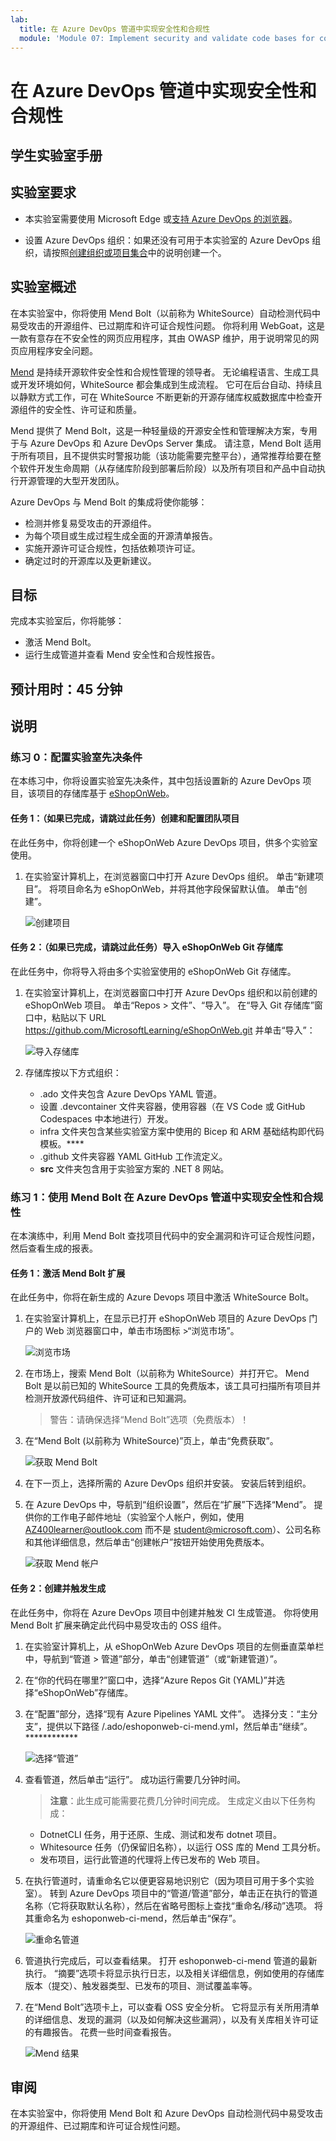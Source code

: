 ```yaml
---
lab:
  title: 在 Azure DevOps 管道中实现安全性和合规性
  module: 'Module 07: Implement security and validate code bases for compliance'
---
```


# 在 Azure DevOps 管道中实现安全性和合规性

## 学生实验室手册

## 实验室要求

- 本实验室需要使用 Microsoft Edge 或[支持 Azure DevOps 的浏览器](https://learn.microsoft.com/azure/devops/server/compatibility)。

- 设置 Azure DevOps 组织：如果还没有可用于本实验室的 Azure DevOps 组织，请按照[创建组织或项目集合](https://learn.microsoft.com/azure/devops/organizations/accounts/create-organization)中的说明创建一个。

## 实验室概述

在本实验室中，你将使用 Mend Bolt（以前称为 WhiteSource）自动检测代码中易受攻击的开源组件、已过期库和许可证合规性问题。 你将利用 WebGoat，这是一款有意存在不安全性的网页应用程序，其由 OWASP 维护，用于说明常见的网页应用程序安全问题。

[Mend](https://www.mend.io/) 是持续开源软件安全性和合规性管理的领导者。 无论编程语言、生成工具或开发环境如何，WhiteSource 都会集成到生成流程。 它可在后台自动、持续且以静默方式工作，可在 WhiteSource 不断更新的开源存储库权威数据库中检查开源组件的安全性、许可证和质量。

Mend 提供了 Mend Bolt，这是一种轻量级的开源安全性和管理解决方案，专用于与 Azure DevOps 和 Azure DevOps Server 集成。 请注意，Mend Bolt 适用于所有项目，且不提供实时警报功能（该功能需要完整平台），通常推荐给要在整个软件开发生命周期（从存储库阶段到部署后阶段）以及所有项目和产品中自动执行开源管理的大型开发团队。

Azure DevOps 与 Mend Bolt 的集成将使你能够：

- 检测并修复易受攻击的开源组件。
- 为每个项目或生成过程生成全面的开源清单报告。
- 实施开源许可证合规性，包括依赖项许可证。
- 确定过时的开源库以及更新建议。

## 目标

完成本实验室后，你将能够：

- 激活 Mend Bolt。
- 运行生成管道并查看 Mend 安全性和合规性报告。

## 预计用时：45 分钟

## 说明

### 练习 0：配置实验室先决条件

在本练习中，你将设置实验室先决条件，其中包括设置新的 Azure DevOps 项目，该项目的存储库基于 [eShopOnWeb](https://github.com/MicrosoftLearning/eShopOnWeb)。

#### 任务 1：（如果已完成，请跳过此任务）创建和配置团队项目

在此任务中，你将创建一个 eShopOnWeb Azure DevOps 项目，供多个实验室使用。

1. 在实验室计算机上，在浏览器窗口中打开 Azure DevOps 组织。 单击“新建项目”。 将项目命名为 eShopOnWeb，并将其他字段保留默认值。 单击“创建”。

    ![创建项目](images/create-project.png)

#### 任务 2：（如果已完成，请跳过此任务）导入 eShopOnWeb Git 存储库

在此任务中，你将导入将由多个实验室使用的 eShopOnWeb Git 存储库。

1. 在实验室计算机上，在浏览器窗口中打开 Azure DevOps 组织和以前创建的 eShopOnWeb 项目。 单击“Repos > 文件”、“导入”。 在“导入 Git 存储库”窗口中，粘贴以下 URL <https://github.com/MicrosoftLearning/eShopOnWeb.git> 并单击“导入”：

    ![导入存储库](images/import-repo.png)

1. 存储库按以下方式组织：
    - .ado 文件夹包含 Azure DevOps YAML 管道。
    - 设置 .devcontainer 文件夹容器，使用容器（在 VS Code 或 GitHub Codespaces 中本地进行）开发。
    - infra 文件夹包含某些实验室方案中使用的 Bicep 和 ARM 基础结构即代码模板。****
    - .github 文件夹容器 YAML GitHub 工作流定义。
    - **src** 文件夹包含用于实验室方案的 .NET 8 网站。

### 练习 1：使用 Mend Bolt 在 Azure DevOps 管道中实现安全性和合规性

在本演练中，利用 Mend Bolt 查找项目代码中的安全漏洞和许可证合规性问题，然后查看生成的报表。

#### 任务 1：激活 Mend Bolt 扩展

在此任务中，你将在新生成的 Azure Devops 项目中激活 WhiteSource Bolt。

1. 在实验室计算机上，在显示已打开 eShopOnWeb 项目的 Azure DevOps 门户的 Web 浏览器窗口中，单击市场图标 >“浏览市场”。

    ![浏览市场](images/browse-marketplace.png)

1. 在市场上，搜索 Mend Bolt（以前称为 WhiteSource）并打开它。 Mend Bolt 是以前已知的 WhiteSource 工具的免费版本，该工具可扫描所有项目并检测开放源代码组件、许可证和已知漏洞。

    > 警告：请确保选择“Mend Bolt”选项（免费版本）！

1. 在“Mend Bolt (以前称为 WhiteSource)”页上，单击“免费获取”。

    ![获取 Mend Bolt](images/mend-bolt.png)

1. 在下一页上，选择所需的 Azure DevOps 组织并安装。 安装后转到组织。

1. 在 Azure DevOps 中，导航到“组织设置”，然后在“扩展”下选择“Mend”。 提供你的工作电子邮件地址（实验室个人帐户，例如，使用 <AZ400learner@outlook.com> 而不是 <student@microsoft.com>）、公司名称和其他详细信息，然后单击“创建帐户”按钮开始使用免费版本。

    ![获取 Mend 帐户](images/mend-account.png)

#### 任务 2：创建并触发生成

在此任务中，你将在 Azure DevOps 项目中创建并触发 CI 生成管道。 你将使用 Mend Bolt 扩展来确定此代码中易受攻击的 OSS 组件。

1. 在实验室计算机上，从 eShopOnWeb Azure DevOps 项目的左侧垂直菜单栏中，导航到“管道 > 管道”部分，单击“创建管道”（或“新建管道）”。

1. 在“你的代码在哪里?”窗口中，选择“Azure Repos Git (YAML)”并选择“eShopOnWeb”存储库。

1. 在“配置”部分，选择“现有 Azure Pipelines YAML 文件”。 选择分支：“主分支”，提供以下路径 /.ado/eshoponweb-ci-mend.yml，然后单击“继续”。************

    ![选择“管道”](images/select-pipeline.png)

1. 查看管道，然后单击“运行”。 成功运行需要几分钟时间。
    > **注意**：此生成可能需要花费几分钟时间完成。 生成定义由以下任务构成：
    - DotnetCLI 任务，用于还原、生成、测试和发布 dotnet 项目。
    - Whitesource 任务（仍保留旧名称），以运行 OSS 库的 Mend 工具分析。
    - 发布项目，运行此管道的代理将上传已发布的 Web 项目。

1. 在执行管道时，请重命名它以便更容易地识别它（因为项目可用于多个实验室）。 转到 Azure DevOps 项目中的“管道/管道”部分，单击正在执行的管道名称（它将获取默认名称），然后在省略号图标上查找“重命名/移动”选项。 将其重命名为 eshoponweb-ci-mend，然后单击“保存”。

    ![重命名管道](images/rename-pipeline.png)

1. 管道执行完成后，可以查看结果。 打开 eshoponweb-ci-mend 管道的最新执行。 “摘要”选项卡将显示执行日志，以及相关详细信息，例如使用的存储库版本（提交）、触发器类型、已发布的项目、测试覆盖率等。

1. 在“Mend Bolt”选项卡上，可以查看 OSS 安全分析。 它将显示有关所用清单的详细信息、发现的漏洞（以及如何解决这些漏洞），以及有关库相关许可证的有趣报告。 花费一些时间查看报告。

    ![Mend 结果](images/mend-results.png)

## 审阅

在本实验室中，你将使用 Mend Bolt 和 Azure DevOps 自动检测代码中易受攻击的开源组件、已过期库和许可证合规性问题。
